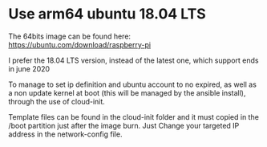 # Use arm64 ubuntu 18.04 LTS
The 64bits image can be found here: https://ubuntu.com/download/raspberry-pi

I prefer the 18.04 LTS version, instead of the latest one, which support ends in june 2020

To manage to set ip definition and ubuntu account to no expired, as well as a non update kernel at boot (this will be managed by the ansible install), through the use of cloud-init. 

Template files can be found in the cloud-init folder and it must copied in the /boot partition just after the image burn. Just Change your targeted IP address in the network-config file.
